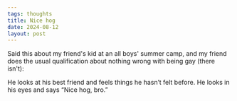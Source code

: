 ```yaml
---
tags: thoughts
title: Nice hog
date: 2024-08-12
layout: post
---
```


Said this about my friend's kid at an all boys' summer camp, and my friend does the usual qualification about nothing wrong with being gay (there isn't): 

He looks at his best friend and feels things he hasn’t felt before. He looks in his eyes and says “Nice hog, bro.”